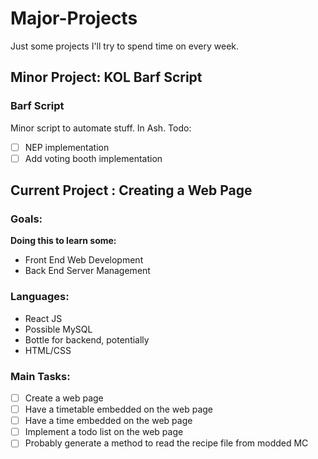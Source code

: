 # Major-Projects
Just some projects I'll try to spend time on every week.
## Minor Project: KOL Barf Script
### Barf Script
Minor script to automate stuff. In Ash.
Todo:
- [ ] NEP implementation
- [ ] Add voting booth implementation

## Current Project : Creating a Web Page
### Goals:
**Doing this to learn some:**
- Front End Web Development
- Back End Server Management

### Languages:
- React JS
- Possible MySQL
- Bottle for backend, potentially
- HTML/CSS

### Main Tasks:
- [ ] Create a web page
- [ ] Have a timetable embedded on the web page
- [ ] Have a time embedded on the web page
- [ ] Implement a todo list on the web page
- [ ] Probably generate a method to read the recipe file from modded MC
